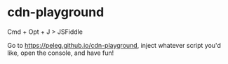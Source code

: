 # cdn-playground
Cmd + Opt + J > JSFiddle

Go to https://peleg.github.io/cdn-playground, inject whatever script you'd like, open the console, and have fun!
